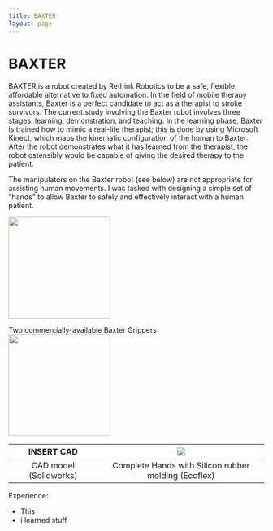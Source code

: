 ```yaml
---
title: BAXTER
layout: page
---
```


# BAXTER
BAXTER is a robot created by Rethink Robotics to be a safe, flexible, affordable alternative to fixed automation. In the field of mobile therapy assistants, Baxter is a perfect candidate to act as a therapist to stroke survivors. The current study involving the Baxter robot involves three stages:  learning, demonstration, and teaching.  In the learning phase, Baxter is trained how to mimic a real-life therapist;  this is done by using Microsoft Kinect, which maps the kinematic configuration of the human to Baxter.  After the robot demonstrates what it has learned from the therapist, the robot ostensibly would be capable of giving the desired therapy to the patient. 

The manipulators on the Baxter robot (see below) are not appropriate for assisting human movements. I was tasked with designing a simple set of "hands" to allow Baxter to safely and effectively interact with a human patient.

<img src="https://github.com/susan-z/susan-z.github.io/blob/master/img/baxtergripper1.jpg?raw=true" style="width:200px"/><figcaption class="caption">Two commercially-available Baxter Grippers</figcaption><img src="https://github.com/susan-z/susan-z.github.io/blob/master/img/baxtergripper2.jpg?raw=true" style="width:200px"/>

|INSERT CAD | ![](https://github.com/susan-z/susan-z.github.io/blob/master/img/baxterhands.jpg?raw=true)|
|:--------------------------------------------:|:-------------------------------------------------------------:|
|CAD model (Solidworks) | Complete Hands with Silicon rubber molding (Ecoflex)|

Experience:
* This
* i learned stuff
